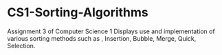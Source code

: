# CS1-Sorting-Algorithms
Assignment 3 of Computer Science 1
Displays use and implementation of various sorting methods such as , Insertion, Bubble, Merge, Quick, Selection. 
